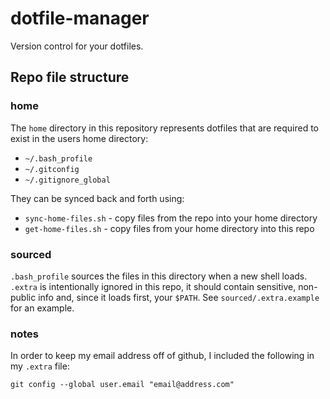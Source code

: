 # dotfile-manager

Version control for your dotfiles.

## Repo file structure

### home
The `home` directory in this repository represents dotfiles that are required
to exist in the users home directory:

* `~/.bash_profile`
* `~/.gitconfig`
* `~/.gitignore_global`

They can be synced back and forth using:

* `sync-home-files.sh` - copy files from the repo into your home directory
* `get-home-files.sh` - copy files from your home directory into this repo

### sourced
`.bash_profile` sources the files in this directory when a new shell loads.
`.extra` is intentionally ignored in this repo, it should contain sensitive, non-public info and, since it loads first, your `$PATH`. See `sourced/.extra.example` for an example.

### notes
In order to keep my email address off of github, I included the following in my `.extra` file:

    git config --global user.email "email@address.com"
